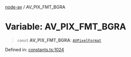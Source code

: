 [node-av](../globals.md) / AV\_PIX\_FMT\_BGRA

# Variable: AV\_PIX\_FMT\_BGRA

> `const` **AV\_PIX\_FMT\_BGRA**: [`AVPixelFormat`](../type-aliases/AVPixelFormat.md)

Defined in: [constants.ts:1024](https://github.com/seydx/av/blob/f8631fc881b394300b1479f511d55cf1c370a87f/src/constants/constants.ts#L1024)
